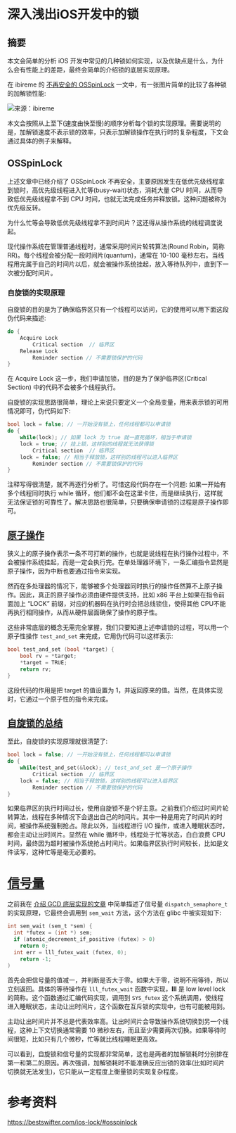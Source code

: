 # 深入浅出iOS开发中的锁

## 摘要

本文会简单的分析 iOS 开发中常见的几种锁如何实现，以及优缺点是什么，为什么会有性能上的差距，最终会简单的介绍锁的底层实现原理。

在 ibireme 的 [不再安全的 OSSpinLock](http://blog.ibireme.com/2016/01/16/spinlock_is_unsafe_in_ios/) 一文中，有一张图片简单的比较了各种锁的加解锁性能:

![来源：ibireme](https://tva1.sinaimg.cn/large/006y8mN6gy1g8uh487omkj30tg0j0wg5.jpg)

本文会按照从上至下(速度由快至慢)的顺序分析每个锁的实现原理。需要说明的是，加解锁速度不表示锁的效率，只表示加解锁操作在执行时的复杂程度，下文会通过具体的例子来解释。

## OSSpinLock

上述文章中已经介绍了 OSSpinLock 不再安全，主要原因发生在低优先级线程拿到锁时，高优先级线程进入忙等(busy-wait)状态，消耗大量 CPU 时间，从而导致低优先级线程拿不到 CPU 时间，也就无法完成任务并释放锁。这种问题被称为优先级反转。

为什么忙等会导致低优先级线程拿不到时间片？这还得从操作系统的线程调度说起。

现代操作系统在管理普通线程时，通常采用时间片轮转算法(Round Robin，简称 RR)。每个线程会被分配一段时间片(quantum)，通常在 10-100 毫秒左右。当线程用完属于自己的时间片以后，就会被操作系统挂起，放入等待队列中，直到下一次被分配时间片。

### 自旋锁的实现原理

自旋锁的目的是为了确保临界区只有一个线程可以访问，它的使用可以用下面这段伪代码来描述:

```c
do {  
    Acquire Lock
        Critical section  // 临界区
    Release Lock
        Reminder section // 不需要锁保护的代码
}
```

在 Acquire Lock 这一步，我们申请加锁，目的是为了保护临界区(Critical Section) 中的代码不会被多个线程执行。

自旋锁的实现思路很简单，理论上来说只要定义一个全局变量，用来表示锁的可用情况即可，伪代码如下:

```c
bool lock = false; // 一开始没有锁上，任何线程都可以申请锁  
do {  
    while(lock); // 如果 lock 为 true 就一直死循环，相当于申请锁
    lock = true; // 挂上锁，这样别的线程就无法获得锁
        Critical section  // 临界区
    lock = false; // 相当于释放锁，这样别的线程可以进入临界区
        Reminder section // 不需要锁保护的代码        
}
```

注释写得很清楚，就不再逐行分析了。可惜这段代码存在一个问题: 如果一开始有多个线程同时执行 while 循环，他们都不会在这里卡住，而是继续执行，这样就无法保证锁的可靠性了。解决思路也很简单，只要确保申请锁的过程是原子操作即可。

## [原子操作](https://bestswifter.com/ios-lock/#)

狭义上的原子操作表示一条不可打断的操作，也就是说线程在执行操作过程中，不会被操作系统挂起，而是一定会执行完。在单处理器环境下，一条汇编指令显然是原子操作，因为中断也要通过指令来实现。

然而在多处理器的情况下，能够被多个处理器同时执行的操作任然算不上原子操作。因此，真正的原子操作必须由硬件提供支持，比如 x86 平台上如果在指令前面加上 “LOCK” 前缀，对应的机器码在执行时会把总线锁住，使得其他 CPU不能再执行相同操作，从而从硬件层面确保了操作的原子性。

这些非常底层的概念无需完全掌握，我们只要知道上述申请锁的过程，可以用一个原子性操作 `test_and_set` 来完成，它用伪代码可以这样表示:

```c
bool test_and_set (bool *target) {  
    bool rv = *target; 
    *target = TRUE; 
    return rv;
}
```

这段代码的作用是把 target 的值设置为 1，并返回原来的值。当然，在具体实现时，它通过一个原子性的指令来完成。

## [自旋锁的总结](https://bestswifter.com/ios-lock/#)

至此，自旋锁的实现原理就很清楚了:

```c
bool lock = false; // 一开始没有锁上，任何线程都可以申请锁  
do {  
    while(test_and_set(&lock); // test_and_set 是一个原子操作
        Critical section  // 临界区
    lock = false; // 相当于释放锁，这样别的线程可以进入临界区
        Reminder section // 不需要锁保护的代码        
}
```

如果临界区的执行时间过长，使用自旋锁不是个好主意。之前我们介绍过时间片轮转算法，线程在多种情况下会退出自己的时间片。其中一种是用完了时间片的时间，被操作系统强制抢占。除此以外，当线程进行 I/O 操作，或进入睡眠状态时，都会主动让出时间片。显然在 while 循环中，线程处于忙等状态，白白浪费 CPU 时间，最终因为超时被操作系统抢占时间片。如果临界区执行时间较长，比如是文件读写，这种忙等是毫无必要的。

# [信号量](https://bestswifter.com/ios-lock/#)

之前我在 [介绍 GCD 底层实现的文章](https://bestswifter.com/#open) 中简单描述了信号量 `dispatch_semaphore_t` 的实现原理，它最终会调用到 `sem_wait` 方法，这个方法在 glibc 中被实现如下:

```c
int sem_wait (sem_t *sem) {  
  int *futex = (int *) sem;
  if (atomic_decrement_if_positive (futex) > 0)
    return 0;
  int err = lll_futex_wait (futex, 0);
    return -1;
)
```

首先会把信号量的值减一，并判断是否大于零。如果大于零，说明不用等待，所以立刻返回。具体的等待操作在 `lll_futex_wait` 函数中实现，**lll** 是 low level lock 的简称。这个函数通过汇编代码实现，调用到 `SYS_futex` 这个系统调用，使线程进入睡眠状态，主动让出时间片，这个函数在互斥锁的实现中，也有可能被用到。

主动让出时间片并不总是代表效率高。让出时间片会导致操作系统切换到另一个线程，这种上下文切换通常需要 10 微秒左右，而且至少需要两次切换。如果等待时间很短，比如只有几个微秒，忙等就比线程睡眠更高效。

可以看到，自旋锁和信号量的实现都非常简单，这也是两者的加解锁耗时分别排在第一和第二的原因。再次强调，加解锁耗时不能准确反应出锁的效率(比如时间片切换就无法发生)，它只能从一定程度上衡量锁的实现复杂程度。

# 参考资料

https://bestswifter.com/ios-lock/#osspinlock
